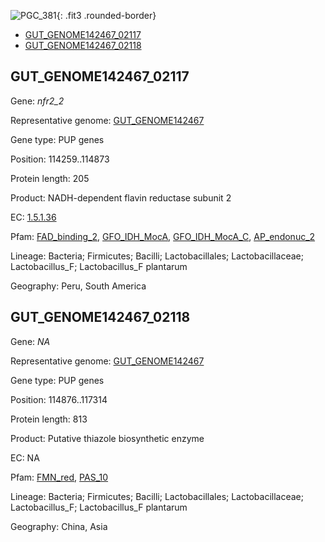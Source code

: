 ![PGC_381](../static/images/Clusters_figure/PGC_381.jpg){: .fit3 .rounded-border}

<ul id="myTab" class="nav nav-tabs">
  <li class="active">
        <a href="#tab1" data-toggle="tab">GUT_GENOME142467_02117</a>
  </li>
<li><a href="#tab2" data-toggle="tab">GUT_GENOME142467_02118</a></li>
</ul>

<div id="myTabContent" class="tab-content">
  <div class="tab-pane fade in active" id="tab1">

<h2 id="GUT_GENOME142467_02117">GUT_GENOME142467_02117</h2>
<p>Gene: <em>nfr2_2</em>
<p>Representative genome: <a href="https://www.ebi.ac.uk/metagenomics/genomes/MGYG-HGUT-02386">GUT_GENOME142467</a></p>
<p>Gene type: PUP genes</p>
<p>Position: 114259..114873</p>
<p>Protein length: 205</p>
<p>Product: NADH-dependent flavin reductase subunit 2</p>
<p>EC: <a href="https://www.brenda-enzymes.org/enzyme.php?ecno=1.5.1.36">1.5.1.36</a></p>
<p>Pfam: <a href="http://pfam.xfam.org/family/FAD_binding_2">FAD_binding_2</a>, <a href="http://pfam.xfam.org/family/GFO_IDH_MocA">GFO_IDH_MocA</a>, <a href="http://pfam.xfam.org/family/GFO_IDH_MocA_C">GFO_IDH_MocA_C</a>, <a href="http://pfam.xfam.org/family/AP_endonuc_2">AP_endonuc_2</a></p>
<p>Lineage: Bacteria; Firmicutes; Bacilli; Lactobacillales; Lactobacillaceae; Lactobacillus_F; Lactobacillus_F plantarum</p>
<p>Geography: Peru, South America</p>
  </div>

  <div class="tab-pane fade" id="tab2">

<h2 id="GUT_GENOME142467_02118">GUT_GENOME142467_02118</h2>
<p>Gene: <em>NA</em></p>
<p>Representative genome: <a href="https://www.ebi.ac.uk/metagenomics/genomes/MGYG-HGUT-02386">GUT_GENOME142467</a></p>
<p>Gene type: PUP genes</p>
<p>Position: 114876..117314</p>
<p>Protein length: 813</p>
<p>Product: Putative thiazole biosynthetic enzyme</p>
<p>EC: NA</p>
<p>Pfam: <a href="http://pfam.xfam.org/family/FMN_red">FMN_red</a>, <a href="http://pfam.xfam.org/family/PAS_10">PAS_10</a></p>
<p>Lineage: Bacteria; Firmicutes; Bacilli; Lactobacillales; Lactobacillaceae; Lactobacillus_F; Lactobacillus_F plantarum</p>
<p>Geography: China, Asia</p>

  </div>
</div>
